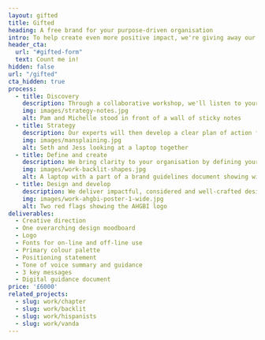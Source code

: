 ```yaml
---
layout: gifted
title: Gifted
heading: A free brand for your purpose-driven organisation
intro: To help create even more positive impact, we're giving away our Essential brand package to one charity, non-profit or impact-based business.
header_cta:
  url: "#gifted-form"
  text: Count me in!
hidden: false
url: "/gifted"
cta_hidden: true
process:
  - title: Discovery
    description: Through a collaborative workshop, we'll listen to your unique needs, question assumptions and get under the skin of what you want to achieve.
    img: images/strategy-notes.jpg
    alt: Pam and Michelle stood in front of a wall of sticky notes
  - title: Strategy
    description: Our experts will then develop a clear plan of action for your brand project, grounded in research and insights into your organisation and your audiences.
    img: images/mansplaining.jpg
    alt: Seth and Jess looking at a laptop together
  - title: Define and create
    description: We bring clarity to your organisation by defining your brand strategy and create the foundations for future by outlining your brand vision and personality.
    img: images/work-backlit-shapes.jpg
    alt: A laptop with a part of a brand guidelines document showing window shapes
  - title: Design and develop
    description: We deliver impactful, considered and well-crafted design routes before developing a comprehensive visual identity. This is shared through a guidelines document, giving you the tools you need to take control of your brand.
    img: images/work-ahgbi-poster-1-wide.jpg
    alt: Two red flags showing the AHGBI logo
deliverables:
  - Creative direction
  - One overarching design moodboard 
  - Logo 
  - Fonts for on-line and off-line use
  - Primary colour palette
  - Positioning statement
  - Tone of voice summary and guidance
  - 3 key messages
  - Digital guidance document
price: '£6000'
related_projects:
  - slug: work/chapter
  - slug: work/backlit
  - slug: work/hispanists
  - slug: work/vanda
---
```


